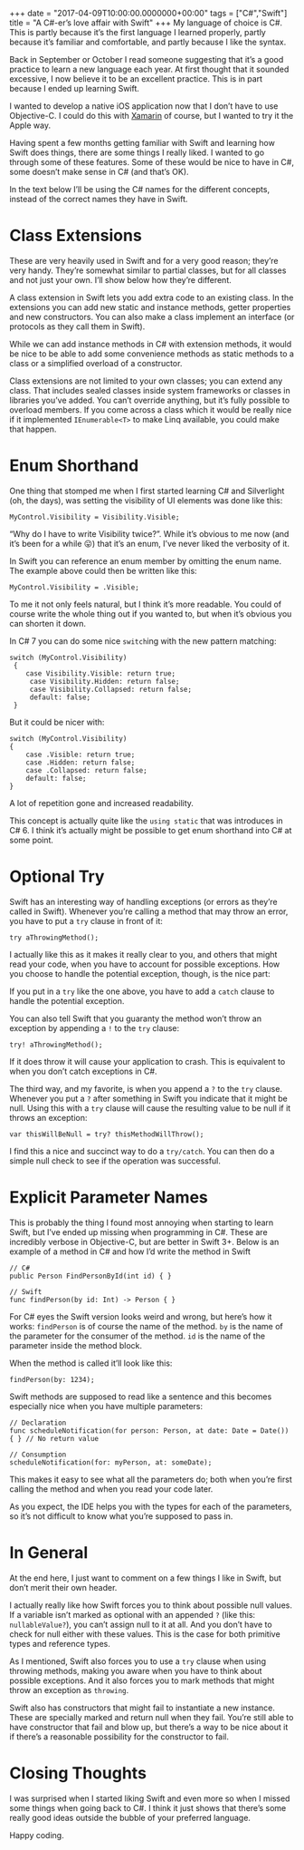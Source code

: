 +++
date = "2017-04-09T10:00:00.0000000+00:00"
tags = ["C#","Swift"]
title = "A C#-er’s love affair with Swift"
+++
My language of choice is C#. This is partly because it’s the first language I learned properly, partly because it’s familiar and comfortable, and partly because I like the syntax.

Back in September or October I read someone suggesting that it’s a good practice to learn a new language each year. At first thought that it sounded excessive, I now believe it to be an excellent practice. This is in part because I ended up learning Swift.

I wanted to develop a native iOS application now that I don’t have to use Objective-C. I could do this with [Xamarin](https://www.xamarin.com/) of course, but I wanted to try it the Apple way.

Having spent a few months getting familiar with Swift and learning how Swift does things, there are some things I really liked. I wanted to go through some of these features. Some of these would be nice to have in C#, some doesn’t make sense in C# (and that’s OK).

In the text below I’ll be using the C# names for the different concepts, instead of the correct names they have in Swift.

# Class Extensions

These are very heavily used in Swift and for a very good reason; they’re very handy. They’re somewhat similar to partial classes, but for all classes and not just your own. I’ll show below how they’re different.

A class extension in Swift lets you add extra code to an existing class. In the extensions you can add new static and instance methods, getter properties and new constructors. You can also make a class implement an interface (or protocols as they call them in Swift).

While we can add instance methods in C# with extension methods, it would be nice to be able to add some convenience methods as static methods to a class or a simplified overload of a constructor.

Class extensions are not limited to your own classes; you can extend any class. That includes sealed classes inside system frameworks or classes in libraries you’ve added. You can’t override anything, but it’s fully possible to overload members. If you come across a class which it would be really nice if it implemented `IEnumerable<T>` to make Linq available, you could make that happen.

# Enum Shorthand

One thing that stomped me when I first started learning C# and Silverlight (oh, the days), was setting the visibility of UI elements was done like this:

```
MyControl.Visibility = Visibility.Visible;
```

“Why do I have to write Visibility twice?”. While it’s obvious to me now (and it’s been for a while 😛) that it’s an enum, I’ve never liked the verbosity of it.

In Swift you can reference an enum member by omitting the enum name. The example above could then be written like this:

```
MyControl.Visibility = .Visible;
```

To me it not only feels natural, but I think it’s more readable. You could of course write the whole thing out if you wanted to, but when it’s obvious you can shorten it down.

In C# 7 you can do some nice `switch`ing with the new pattern matching:

```
switch (MyControl.Visibility)
 {
    case Visibility.Visible: return true;
     case Visibility.Hidden: return false;
     case Visibility.Collapsed: return false;
     default: false;
 }
```

But it could be nicer with:

```
switch (MyControl.Visibility)
{
    case .Visible: return true;
    case .Hidden: return false;
    case .Collapsed: return false;
    default: false;
}
```

A lot of repetition gone and increased readability.

This concept is actually quite like the `using static` that was introduces in C# 6. I think it’s actually might be possible to get enum shorthand into C# at some point.

# Optional Try

Swift has an interesting way of handling exceptions (or errors as they’re called in Swift). Whenever you’re calling a method that may throw an error, you have to put a `try` clause in front of it:

```
try aThrowingMethod();
```

I actually like this as it makes it really clear to you, and others that might read your code, when you have to account for possible exceptions. How you choose to handle the potential exception, though, is the nice part:

If you put in a `try` like the one above, you have to add a `catch` clause to handle the potential exception.

You can also tell Swift that you guaranty the method won’t throw an exception by appending a `!` to the `try` clause:

```
try! aThrowingMethod();
```

If it does throw it will cause your application to crash. This is equivalent to when you don’t catch exceptions in C#.

The third way, and my favorite, is when you append a `?` to the `try` clause. Whenever you put a `?` after something in Swift you indicate that it might be null. Using this with a `try` clause will cause the resulting value to be null if it throws an exception:

```
var thisWillBeNull = try? thisMethodWillThrow();
```

I find this a nice and succinct way to do a `try/catch`. You can then do a simple null check to see if the operation was successful.

# Explicit Parameter Names

This is probably the thing I found most annoying when starting to learn Swift, but I’ve ended up missing when programming in C#. These are incredibly verbose in Objective-C, but are better in Swift 3+. Below is an example of a method in C# and how I’d write the method in Swift

```
// C#
public Person FindPersonById(int id) { }

// Swift
func findPerson(by id: Int) -> Person { }
```

For C# eyes the Swift version looks weird and wrong, but here’s how it works: `findPerson` is of course the name of the method. `by` is the name of the parameter for the consumer of the method. `id` is the name of the parameter inside the method block.

When the method is called it’ll look like this:

```
findPerson(by: 1234);
```

Swift methods are supposed to read like a sentence and this becomes especially nice when you have multiple parameters:

```
// Declaration
func scheduleNotification(for person: Person, at date: Date = Date()) { } // No return value

// Consumption
scheduleNotification(for: myPerson, at: someDate);
```

This makes it easy to see what all the parameters do; both when you’re first calling the method and when you read your code later.

As you expect, the IDE helps you with the types for each of the parameters, so it’s not difficult to know what you’re supposed to pass in.

# In General

At the end here, I just want to comment on a few things I like in Swift, but don’t merit their own header.

I actually really like how Swift forces you to think about possible null values. If a variable isn’t marked as optional with an appended `?` (like this: `nullableValue?`), you can’t assign null to it at all. And you don’t have to check for null either with these values. This is the case for both primitive types and reference types.

As I mentioned, Swift also forces you to use a `try` clause when using throwing methods, making you aware when you have to think about possible exceptions. And it also forces you to mark methods that might throw an exception as `throwing`.

Swift also has constructors that might fail to instantiate a new instance. These are specially marked and return null when they fail. You’re still able to have constructor that fail and blow up, but there’s a way to be nice about it if there’s a reasonable possibility for the constructor to fail.

# Closing Thoughts

I was surprised when I started liking Swift and even more so when I missed some things when going back to C#. I think it just shows that there’s some really good ideas outside the bubble of your preferred language.

Happy coding.
